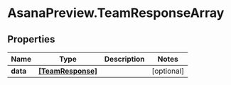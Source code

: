 # AsanaPreview.TeamResponseArray

## Properties
Name | Type | Description | Notes
------------ | ------------- | ------------- | -------------
**data** | [**[TeamResponse]**](TeamResponse.md) |  | [optional] 
